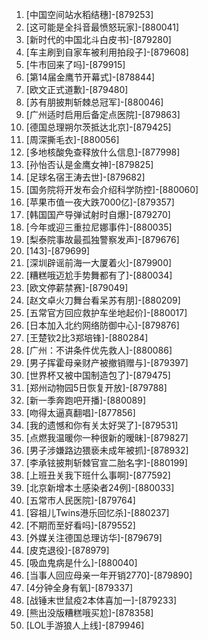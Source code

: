 
1. [中国空间站水稻结穗]-[879253]
1. [这可能是全抖音最愤怒玩家]-[880041]
1. [新时代的中国北斗白皮书]-[879280]
1. [车主刷到自家车被利用拍段子]-[879608]
1. [牛市回来了吗]-[879915]
1. [第14届金鹰节开幕式]-[878844]
1. [欧文正式道歉]-[879480]
1. [苏有朋披荆斩棘总冠军]-[880046]
1. [广州适时启用后备定点医院]-[879863]
1. [德国总理朔尔茨抵达北京]-[879425]
1. [周深撕毛衣]-[880056]
1. [多地核酸免查释放什么信息]-[877998]
1. [孙怡否认是金鹰女神]-[879825]
1. [足球名宿王涛去世]-[879682]
1. [国务院将开发布会介绍科学防控]-[880060]
1. [苹果市值一夜大跌7000亿]-[879357]
1. [韩国国产导弹试射时自爆]-[879270]
1. [今年或迎三重拉尼娜事件]-[880035]
1. [梨泰院事故最孤独警察发声]-[879676]
1. [143]-[879699]
1. [深圳辟谣前海一大厦着火]-[879900]
1. [糟糕哦迈尬手势舞都有了]-[880034]
1. [欧文停薪禁赛]-[879049]
1. [赵文卓火刀舞台看呆苏有朋]-[880209]
1. [五常官方回应救护车坐地起价]-[880017]
1. [日本加入北约网络防御中心]-[879876]
1. [王楚钦2比3郑培锋]-[880284]
1. [广州：不讲条件优先救人]-[880086]
1. [男子挥霍母亲财产被撤销赠与]-[879397]
1. [世界杯又被中国制造包了]-[879475]
1. [郑州动物园5日恢复开放]-[879788]
1. [新一季奔跑吧开播]-[880089]
1. [吻得太逼真翻唱]-[877856]
1. [我的遗憾和你有关太好哭了]-[879531]
1. [点燃我温暖你一种很新的暧昧]-[879827]
1. [男子涉嫌路边猥亵未成年被抓]-[878932]
1. [李承铉披荆斩棘官宣二胎名字]-[880199]
1. [上班丑关我下班什么事啊]-[877592]
1. [北京新增本土感染者24例]-[880033]
1. [五常市人民医院]-[879764]
1. [容祖儿Twins港乐回忆杀]-[880237]
1. [不期而至好看吗]-[879552]
1. [外媒关注德国总理访华]-[879679]
1. [皮克退役]-[878979]
1. [吸血鬼病是什么]-[880040]
1. [当事人回应母亲一年开销2770]-[879890]
1. [4分钟全身有氧]-[879337]
1. [战锤末世鼠疫2本体喜加一]-[879233]
1. [熊出没版糟糕哦买尬]-[878358]
1. [LOL手游狼人上线]-[879946]